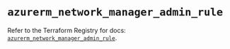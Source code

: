 # `azurerm_network_manager_admin_rule`

Refer to the Terraform Registry for docs: [`azurerm_network_manager_admin_rule`](https://registry.terraform.io/providers/hashicorp/azurerm/3.108.0/docs/resources/network_manager_admin_rule).
